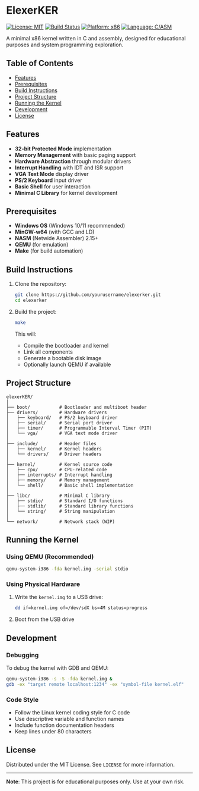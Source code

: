 # ElexerKER

[![License: MIT](https://img.shields.io/badge/License-MIT-yellow.svg)](https://opensource.org/licenses/MIT)
[![Build Status](https://img.shields.io/badge/build-passing-brightgreen)]()
[![Platform: x86](https://img.shields.io/badge/platform-x86-ff69b4)]()
[![Language: C/ASM](https://img.shields.io/badge/language-C%2FASM-0052cf)]()

A minimal x86 kernel written in C and assembly, designed for educational purposes and system programming exploration.

## Table of Contents
- [Features](#features)
- [Prerequisites](#prerequisites)
- [Build Instructions](#build-instructions)
- [Project Structure](#project-structure)
- [Running the Kernel](#running-the-kernel)
- [Development](#development)
- [License](#license)

## Features

- **32-bit Protected Mode** implementation
- **Memory Management** with basic paging support
- **Hardware Abstraction** through modular drivers
- **Interrupt Handling** with IDT and ISR support
- **VGA Text Mode** display driver
- **PS/2 Keyboard** input driver
- **Basic Shell** for user interaction
- **Minimal C Library** for kernel development

## Prerequisites

- **Windows OS** (Windows 10/11 recommended)
- **MinGW-w64** (with GCC and LD)
- **NASM** (Netwide Assembler) 2.15+
- **QEMU** (for emulation)
- **Make** (for build automation)

## Build Instructions

1. Clone the repository:
   ```bash
   git clone https://github.com/yourusername/elexerker.git
   cd elexerker
   ```

2. Build the project:
   ```bash
   make
   ```
   
   This will:
   - Compile the bootloader and kernel
   - Link all components
   - Generate a bootable disk image
   - Optionally launch QEMU if available

## Project Structure

```
elexerKER/
│
├── boot/           # Bootloader and multiboot header
├── drivers/        # Hardware drivers
│   ├── keyboard/   # PS/2 keyboard driver
│   ├── serial/     # Serial port driver
│   ├── timer/      # Programmable Interval Timer (PIT)
│   └── vga/        # VGA text mode driver
│
├── include/        # Header files
│   ├── kernel/     # Kernel headers
│   └── drivers/    # Driver headers
│
├── kernel/         # Kernel source code
│   ├── cpu/        # CPU-related code
│   ├── interrupts/ # Interrupt handling
│   ├── memory/     # Memory management
│   └── shell/      # Basic shell implementation
│
├── libc/           # Minimal C library
│   ├── stdio/      # Standard I/O functions
│   ├── stdlib/     # Standard library functions
│   └── string/     # String manipulation
│
└── network/        # Network stack (WIP)
```

## Running the Kernel

### Using QEMU (Recommended)
```bash
qemu-system-i386 -fda kernel.img -serial stdio
```

### Using Physical Hardware
1. Write the `kernel.img` to a USB drive:
   ```bash
   dd if=kernel.img of=/dev/sdX bs=4M status=progress
   ```
2. Boot from the USB drive

## Development

### Debugging
To debug the kernel with GDB and QEMU:
```bash
qemu-system-i386 -s -S -fda kernel.img &
gdb -ex "target remote localhost:1234" -ex "symbol-file kernel.elf"
```

### Code Style
- Follow the Linux kernel coding style for C code
- Use descriptive variable and function names
- Include function documentation headers
- Keep lines under 80 characters

## License

Distributed under the MIT License. See `LICENSE` for more information.

---

**Note**: This project is for educational purposes only. Use at your own risk.

